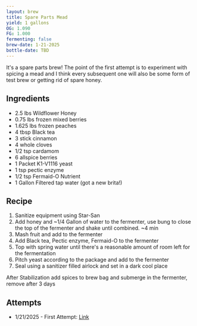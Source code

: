 ```yaml
---
layout: brew
title: Spare Parts Mead
yield: 1 gallons
OG: 1.090
FG: 1.000
fermenting: false
brew-date: 1-21-2025
bottle-date: TBD
---
```


It's a spare parts brew! The point of the first attempt is to experiment with spicing a mead and I think every subsequent one will also be some form of test brew or getting rid of spare honey.

## Ingredients
 - 2.5 lbs Wildflower Honey
 - 0.75 lbs frozen mixed berries
 - 1.625 lbs frozen peaches
 - 4 tbsp Black tea
 - 3 stick cinnamon
 - 4 whole cloves
 - 1/2 tsp cardamom
 - 6 allspice berries
 - 1 Packet K1-V1116 yeast
 - 1 tsp pectic enzyme
 - 1/2 tsp Fermaid-O Nutrient
 - 1 Gallon Filtered tap water (got a new brita!)

## Recipe
 1. Sanitize equipment using Star-San
 2. Add honey and ~1/4 Gallon of water to the fermenter, use bung to close the top of the fermenter and shake until combined. ~4 min
 3. Mash fruit and add to the fermenter
 4. Add Black tea, Pectic enzyme, Fermaid-O to the fermenter
 5. Top with spring water until there's a reasonable amount of room left for the fermentation
 6. Pitch yeast according to the package and add to the fermenter
 7. Seal using a sanitizer filled airlock and set in a dark cool place

After Stabilization add spices to brew bag and submerge in the fermenter, remove after 3 days

## Attempts
 - 1/21/2025 - First Attempt: <a href="{{ site.baseurl }}/Mead-Attempts/Spare-Parts/Attempt-1">Link</a>
